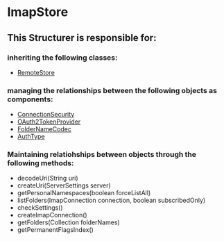 # ImapStore
## This Structurer is responsible for:
### inheriting the following classes:
* [RemoteStore](../Structurers/RemoteStore.md)
### managing the relationships between the following objects as components:
* [ConnectionSecurity](../InformationHolders/ConnectionSecurity.md) 
* [OAuth2TokenProvider](../ServiceProviders/OAuth2TokenProvider.md) 
* [FolderNameCodec](../ServiceProviders/FolderNameCodec.md) 
* [AuthType](../InformationHolders/AuthType.md) 
### Maintaining relatiohships between objects through the following methods: 
* decodeUri(String uri)
* createUri(ServerSettings server)
* getPersonalNamespaces(boolean forceListAll)
* listFolders(ImapConnection connection, boolean subscribedOnly)
* checkSettings()
* createImapConnection()
* getFolders(Collection<String> folderNames)
* getPermanentFlagsIndex()
